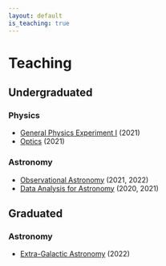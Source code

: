 ```yaml
---
layout: default
is_teaching: true
---
```


# Teaching

## Undergraduated

### Physics
- [General Physics Experiment I]() (2021)
- [Optics](https://github.com/fengshuai0210/Course_Optics/blob/main/README.md) (2021)

### Astronomy
- [Observational Astronomy]() (2021, 2022)
- [Data Analysis for Astronomy]() (2020, 2021)

## Graduated

### Astronomy
- [Extra-Galactic Astronomy]() (2022)
